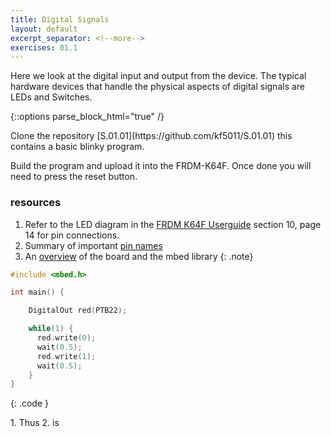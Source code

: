 ```yaml
---
title: Digital Signals
layout: default
excerpt_separator: <!--more-->
exercises: 01.1
---
```

Here we look at the digital input and output from the device.
The typical hardware devices that handle the physical aspects of digital signals are LEDs and Switches.
<!--more-->


{::options parse_block_html="true" /}
<article class="exercise">
Clone the repository [S.01.01](https://github.com/kf5011/S.01.01)
this contains a basic blinky program.

Build the program and upload it into the FRDM-K64F.  Once done you will need to press the reset button.

### resources

 1. Refer to the LED diagram in the [FRDM K64F Userguide](https://kf5011.github.io/docs/FRDMK64FUG.pdf) section 10, page 14 for pin connections.
 2. Summary of important [pin names](https://os.mbed.com/teams/Freescale/wiki/frdm-k64f-pinnames)
 3. An [overview](https://os.mbed.com/platforms/FRDM-K64F/) of the board and the mbed library
 {: .note}


   ```c
   #include <mbed.h>

   int main() {

       DigitalOut red(PTB22);

       while(1) {
         red.write(0);
         wait(0.5);
         red.write(1);
         wait(0.5);
       }
   }
   ```
   {: .code }

</article>

<article class="exercise">
1. Thus
2. is
</article>

